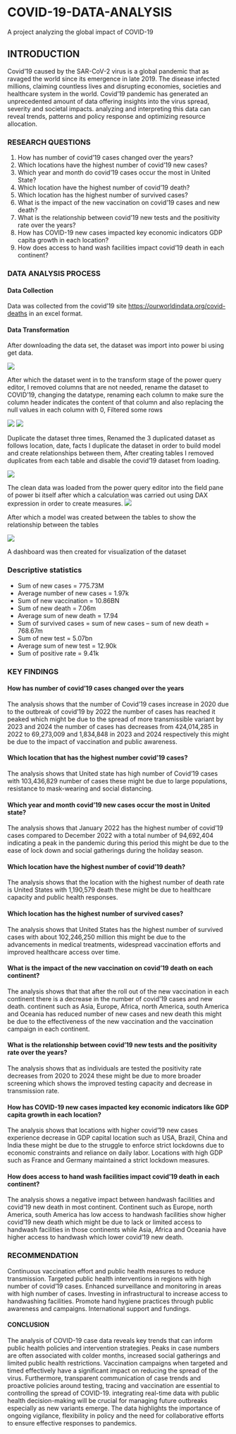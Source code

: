 # COVID-19-DATA-ANALYSIS

A project analyzing the global impact of COVID-19

##  INTRODUCTION
Covid’19 caused by the SAR-CoV-2 virus is a global pandemic that as ravaged the world since its emergence in late 2019. The disease infected millions, claiming countless lives and disrupting economies, societies and healthcare system in the world. Covid’19 pandemic has generated an unprecedented amount of data offering insights into the virus spread, severity and societal impacts. analyzing and interpreting this data can reveal trends, patterns and policy response and optimizing resource allocation.

###  RESEARCH QUESTIONS
1.	How has number of covid’19 cases changed over the years?
2.	Which locations have the highest number of covid’19 new cases?
3.	Which year and month do covid’19 cases occur the most in United State?
4.	Which location have the highest number of covid’19 death?
5.	Which location has the highest number of survived cases?
6.	What is the impact of the new vaccination on covid’19 cases and new death?
7.	What is the relationship between covid’19 new tests and the positivity rate over the years?
8.	How has COVID-19 new cases impacted key economic indicators GDP capita growth in each location?
9.	How does access to hand wash facilities impact covid’19 death in each continent?
###  DATA ANALYSIS PROCESS

####  Data Collection
Data was collected from the covid’19 site https://ourworldindata.org/covid-deaths in an excel format.
####  Data Transformation
After downloading the data set, the dataset was import into power bi using get data.

<img src="Document/data type4.png">

After which the dataset went in to the transform stage of the power query editor, I removed columns that are not needed, rename the dataset to COVID’19, changing the datatype, renaming each column to make sure the column header indicates the content of that column and also replacing the null values in each column with 0, Filtered some rows
 
<img src="Document/DATA TYPEE2.png">
<img src="Document/DATA TYPE.png">
 
Duplicate the dataset three times, Renamed the 3 duplicated dataset as follows location, date, facts I duplicate the dataset in order to build model and create relationships between them, After creating tables I removed duplicates from each table and disable the covid’19 dataset from loading.

<img src="Document/DATA TYPE3.png">
 
The clean data was loaded from the power query editor into the field pane of power bi itself after which a calculation was carried out using DAX expression in order to create measures.
<img src="Document/DATATYPE5.png">
 
After which a model was created between the tables to show the relationship between the tables

 <img src="Document/datatype8.png">

A dashboard was then created for visualization of the dataset
 



###  Descriptive statistics
  -  Sum of new cases = 775.73M
  -  Average number of new cases = 1.97k
  -  Sum of new vaccination = 10.86BN
  -  Sum of new death = 7.06m
  -  Average sum of new death = 17.94
  -  Sum of survived cases = sum of new cases – sum of new death = 768.67m
  -  Sum of new test = 5.07bn
  -  Average sum of new test = 12.90k
  -  Sum of positive rate = 9.41k




###  KEY FINDINGS
####  How has number of covid’19 cases changed over the years
The analysis shows that the number of Covid’19 cases increase in 2020 due to the outbreak of covid’19 by 2022 the number of cases has reached it peaked which might be due to the spread of more transmissible variant by 2023 and 2024 the number of cases has decreases from 424,014,285 in 2022 to 69,273,009 and 1,834,848 in 2023 and 2024 respectively this might be due to the impact of vaccination and public awareness.
#### Which location that has the highest number covid’19 cases?
The analysis shows that United state has high number of Covid’19 cases with 103,436,829 number of cases these might be due to large populations, resistance to mask-wearing and social distancing.
#### Which year and month covid’19 new cases occur the most in United state?
The analysis shows that January 2022 has the highest number of covid’19 cases compared to December 2022 with a total number of 94,692,404 indicating a peak in the pandemic during this period this might be due to the ease of lock down and social gatherings during the holiday season.
####  Which location have the highest number of covid’19 death?
The analysis shows that the location with the highest number of death rate is United States with 1,190,579 death these might be due to healthcare capacity and public health responses.
####  Which location has the highest number of survived cases?
The analysis shows that United States has the highest number of survived cases with about 102,246,250 million this might be due to the advancements in medical treatments, widespread vaccination efforts and improved healthcare access over time.
####  What is the impact of the new vaccination on covid’19 death on each continent?
The analysis shows that that after the roll out of the new vaccination in each continent there is a decrease in the number of covid’19 cases and new death. continent such as Asia, Europe, Africa, north America, south America and Oceania has reduced number of new cases and new death this might be due to the effectiveness of the new vaccination and the vaccination campaign in each continent.
####  What is the relationship between covid’19 new tests and the positivity rate over the years?
The analysis shows that as individuals are tested the positivity rate decreases from 2020 to 2024 these might be due to more broader screening which shows the improved testing capacity and decrease in transmission rate.
####  How has COVID-19 new cases impacted key economic indicators like GDP capita growth in each location?
The analysis shows that locations with higher covid’19 new cases experience decrease in GDP capital location such as USA, Brazil, China and India these might be due to the struggle to enforce strict lockdowns due to economic constraints and reliance on daily labor. Locations with high GDP such as France and Germany maintained a strict lockdown measures.

####  How does access to hand wash facilities impact covid’19 death in each continent?
The analysis shows a negative impact between handwash facilities and covid’19 new death in most continent. Continent such as Europe, north America, south America has low access to handwash facilities show higher covid’19 new death which might be due to lack or limited access to handwash facilities in those continents while Asia, Africa and Oceania have higher access to handwash which lower covid’19 new death.






















###  RECOMMENDATION
Continuous vaccination effort and public health measures to reduce transmission.
Targeted public health interventions in regions with high number of covid’19 cases.
Enhanced surveillance and monitoring in areas with high number of cases.
Investing in infrastructural to increase access to handwashing facilities.
Promote hand hygiene practices through public awareness and campaigns.
International support and fundings.
####  CONCLUSION
The analysis of COVID-19 case data reveals key trends that can inform public health policies and intervention strategies. Peaks in case numbers are often associated with colder months, increased social gatherings and limited public health restrictions. Vaccination campaigns when targeted and timed effectively have a significant impact on reducing the spread of the virus. 
Furthermore, transparent communication of case trends and proactive policies around testing, tracing and vaccination are essential to controlling the spread of COVID-19. integrating real-time data with public health decision-making will be crucial for managing future outbreaks especially as new variants emerge. The data highlights the importance of ongoing vigilance, flexibility in policy and the need for collaborative efforts to ensure effective responses to pandemics.

